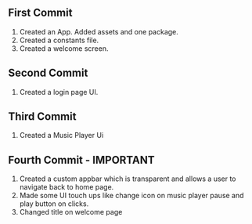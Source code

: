 ## First Commit

1. Created an App. Added assets and one package.
2. Created a constants file.
3. Created a welcome screen.

## Second Commit

1. Created a login page UI.

## Third Commit

1. Created a Music Player Ui

## Fourth Commit - IMPORTANT

1. Created a custom appbar which is transparent and allows a user to navigate back to home page.
2. Made some UI touch ups like change icon on music player pause and play button on clicks.
3. Changed title on welcome page